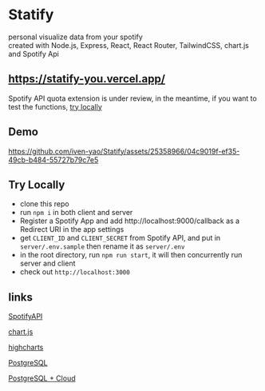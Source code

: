 # Statify
personal visualize data from your spotify<br/>
created with Node.js, Express, React, React Router, TailwindCSS, chart.js and Spotify Api

## https://statify-you.vercel.app/
Spotify API quota extension is under review, in the meantime, if you want to test the functions, [try locally](#try-locally)

## Demo


https://github.com/iven-yao/Statify/assets/25358966/04c9019f-ef35-49cb-b484-55727b79c7e5



## Try Locally
- clone this repo
- run `npm i` in both client and server
- Register a Spotify App and add http://localhost:9000/callback as a Redirect URI in the app settings
- get `CLIENT_ID` and `CLIENT_SECRET` from Spotify API, and put in `server/.env.sample` then rename it as `server/.env`
- in the root directory, run `npm run start`, it will then concurrently run server and client
- check out `http://localhost:3000`

## links

[SpotifyAPI](https://developer.spotify.com/documentation/web-api)

[chart.js](https://github.com/reactchartjs/react-chartjs-2)

[highcharts](https://github.com/highcharts/highcharts-react?tab=readme-ov-file#getting-started)

[PostgreSQL](https://www.postgresqltutorial.com/postgresql-getting-started/)

[PostgreSQL + Cloud](https://towardsdatascience.com/setting-up-a-postgresql-instance-on-the-cloud-4ec4cf168239)
